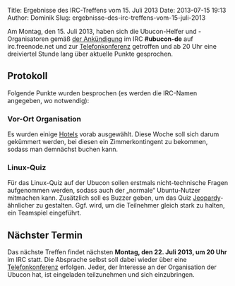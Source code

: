 Title: Ergebnisse des IRC-Treffens vom 15. Juli 2013
Date: 2013-07-15 19:13
Author: Dominik
Slug: ergebnisse-des-irc-treffens-vom-15-juli-2013

Am Montag, den 15. Juli 2013, haben sich die Ubucon-Helfer und
-Organisatoren gemäß [der
Ankündigung](/2013/regelmaessiges-irc-treffen-in-ubucon-de) im IRC
**\#ubucon-de** auf irc.freenode.net und zur
[Telefonkonferenz](http://wiki.ubucon.de/doku.php/ubucon:2013:kommunikation#telko-raum)
getroffen und ab 20 Uhr eine dreiviertel Stunde lang über aktuelle
Punkte gesprochen.


Protokoll
---------


Folgende Punkte wurden besprochen (es werden die IRC-Namen angegeben, wo
notwendig):


### Vor-Ort Organisation


Es wurden einige
[Hotels](http://wiki.ubucon.de/doku.php/ubucon:2013:vor_ort?&#hotels)
vorab ausgewählt. Diese Woche soll sich darum gekümmert werden, bei
diesen ein Zimmerkontingent zu bekommen, sodass man demnächst buchen
kann.


### Linux-Quiz


Für das Linux-Quiz auf der Ubucon sollen erstmals nicht-technische
Fragen aufgenommen werden, sodass auch der „normale“ Ubuntu-Nutzer
mitmachen kann. Zusätzlich soll es Buzzer geben, um das Quiz
[Jeopardy](https://de.wikipedia.org/wiki/Jeopardy!)-ähnlicher zu
gestalten. Ggf. wird, um die Teilnehmer gleich stark zu halten, ein
Teamspiel eingeführt.


Nächster Termin
---------------


Das nächste Treffen findet nächsten **Montag, den 22. Juli 2013, um 20
Uhr** im IRC statt. Die Absprache selbst soll dabei wieder über eine
[Telefonkonferenz](http://wiki.ubucon.de/doku.php/ubucon:2013:kommunikation#telko-raum)
erfolgen. Jeder, der Interesse an der Organisation der Ubucon hat, ist
eingeladen teilzunehmen und sich einzubringen.



